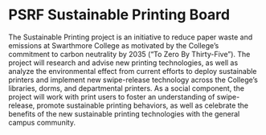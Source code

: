 # PSRF Sustainable Printing Board
The Sustainable Printing project is an initiative to reduce paper waste and emissions at Swarthmore College as motivated by the College’s commitment to carbon neutrality by 2035 (“To Zero By Thirty-Five”). The project will research and advise new printing technologies, as well as analyze the environmental effect from current efforts to deploy sustainable printers and implement new swipe-release technology across the College’s libraries, dorms, and departmental printers. As a social component, the project will work with print users to foster an understanding of swipe-release, promote sustainable printing behaviors, as well as celebrate the benefits of the new sustainable printing technologies with the general campus community. 
